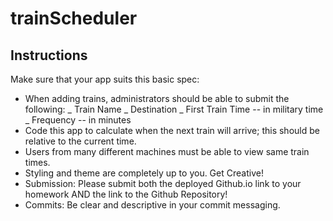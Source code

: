 # trainScheduler



## Instructions

Make sure that your app suits this basic spec:

* When adding trains, administrators should be able to submit the following:
    _   Train Name
    _   Destination 
    _   First Train Time -- in military time
    _   Frequency -- in minutes
* Code this app to calculate when the next train will arrive; this should be relative to the current time.
* Users from many different machines must be able to view same train times.
* Styling and theme are completely up to you. Get Creative!
* Submission: Please submit both the deployed Github.io link to your homework AND the link to the Github Repository!
* Commits: Be clear and descriptive in your commit messaging.